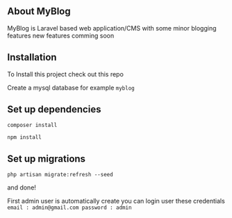 ## About MyBlog

MyBlog is Laravel based web application/CMS with some minor blogging features new features comming soon


## Installation

To Install this project check out this repo

Create a mysql database for example `myblog`

## Set up dependencies

`composer install`

`npm install`

## Set up migrations

`php artisan migrate:refresh --seed`

and done!

First admin user is automatically create you can login user these credentials
`email : admin@gmail.com
password : admin`